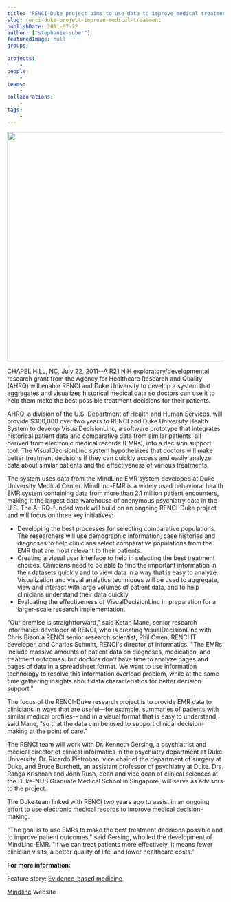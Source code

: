 ```yaml
---
title: "RENCI-Duke project aims to use data to improve medical treatment decisions"
slug: renci-duke-project-improve-medical-treatment
publishDate: 2011-07-22
author: ["stephanie-suber"]
featuredImage: null
groups:
    - 
projects:
    - 
people:
    - 
teams: 
    - 
collaborations:
    - 
tags:
    - 
---
```


<!-- tags: ["Agency for Healthcare Research and Quality (AHRQ)","behavioral health","decision support","Duke University","Duke University Hospital","Mindlinc","VisualDecisionLinc"] -->

<p><img class="alignnone size-full wp-image-8055" title="RENCI-Duke Mindlinc" src="https://www.renci.org/wp-content/uploads/2011/07/renci-duke-mindlinc-story.jpg" alt="" width="630" height="532" /></p>

<p>CHAPEL HILL, NC, July 22, 2011--A R21 NIH exploratory/developmental research grant from the Agency for Healthcare Research and Quality (AHRQ) will enable RENCI and Duke University to develop a system that aggregates and visualizes historical medical data so doctors can use it to help them make the best possible treatment decisions for their patients.</p>

<p>AHRQ, a division of the U.S. Department of Health and Human Services, will provide $300,000 over two years to RENCI and Duke University Health System to develop VisualDecisionLinc, a software prototype that integrates historical patient data and comparative data from similar patients, all derived from electronic medical records (EMRs), into a decision support tool. The VisualDecisionLinc system hypothesizes that doctors will make better treatment decisions if they can quickly access and easily analyze data about similar patients and the effectiveness of various treatments.</p>

<p>The system uses data from the MindLinc EMR system developed at Duke University Medical Center. MindLinc-EMR is a widely used behavioral health EMR system containing data from more than 2.1 million patient encounters, making it the largest data warehouse of anonymous psychiatry data in the U.S. The AHRQ-funded work will build on an ongoing RENCI-Duke project and will focus on three key initiatives:</p>

<ul>
	<li>Developing the best processes for selecting comparative populations. The researchers will use demographic information, case histories and diagnoses to help clinicians select comparative populations from the EMR that are most relevant to their patients. </li>
	<li>Creating a visual user interface to help in selecting the best treatment choices. Clinicians need to be able to find the important information in their datasets quickly and to view data in a way that is easy to analyze. Visualization and visual analytics techniques will be used to aggregate, view and interact with large volumes of patient data, and to help clinicians understand their data quickly. </li>
	<li>Evaluating the effectiveness of VisualDecisionLinc in preparation for a larger-scale research implementation. </li>
</ul>

<p>"Our premise is straightforward," said Ketan Mane, senior research informatics developer at RENCI, who is creating VisualDecisionLinc with Chris Bizon a RENCI senior research scientist, Phil Owen, RENCI IT developer, and Charles Schmitt, RENCI's director of informatics. "The EMRs include massive amounts of patient data on diagnoses, medication, and treatment outcomes, but doctors don't have time to analyze pages and pages of data in a spreadsheet format. We want to use information technology to resolve this information overload problem, while at the same time gathering insights about data characteristics for better decision support."</p>

<p>The focus of the RENCI-Duke research project is to provide EMR data to clinicians in ways that are useful—for example, summaries of patients with similar medical profiles-- and in a visual format that is easy to understand, said Mane, "so that the data can be used to support clinical decision-making at the point of care."</p>

<p>The RENCI team will work with Dr. Kenneth Gersing, a psychiatrist and medical director of clinical informatics in the psychiatry department at Duke University, Dr. Ricardo Pietroban, vice chair of the department of surgery at Duke, and Bruce Burchett, an assistant professor of psychiatry at Duke. Drs. Ranga Krishnan and John Rush, dean and vice dean of clinical sciences at the Duke-NUS Graduate Medical School in Singapore, will serve as advisors to the project.</p>

<p>The Duke team linked with RENCI two years ago to assist in an ongoing effort to use electronic medical records to improve medical decision-making.</p>

<p>"The goal is to use EMRs to make the best treatment decisions possible and to improve patient outcomes," said Gersing, who led the development of MindLinc-EMR. "If we can treat patients more effectively, it means fewer clinician visits, a better quality of life, and lower healthcare costs."</p>

<p><strong>For more information:</strong></p>

<p>Feature story: <a href="../news/releases/evidence-based-medicine">Evidence-based medicine</a></p>

<p><a href="http://www.mindlinc.com/" target="_blank">Mindlinc</a> Website</p>
